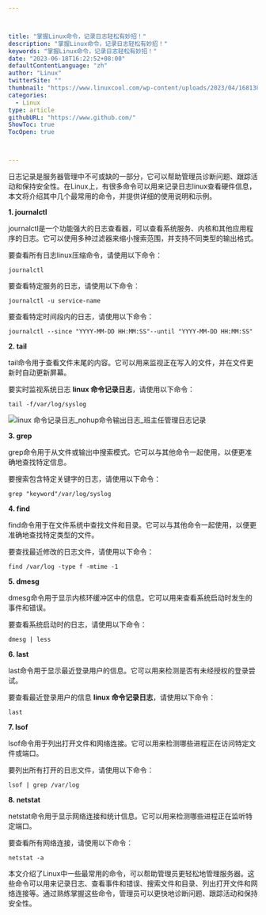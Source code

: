 ```yaml
---



title: "掌握Linux命令，记录日志轻松有妙招！"
description: "掌握Linux命令，记录日志轻松有妙招！"
keywords: "掌握Linux命令，记录日志轻松有妙招！"
date: "2023-06-18T16:22:52+08:00"
defaultContentLanguage: "zh"
author: "Linux"
twitterSite: ""
thumbnail: "https://www.linuxcool.com/wp-content/uploads/2023/04/1681387937263_0.png"
categories:
  - Linux
type: article
githubURL: "https://www.github.com/"
ShowToc: true
TocOpen: true



---
```


日志记录是服务器管理中不可或缺的一部分，它可以帮助管理员诊断问题、跟踪活动和保持安全性。在Linux上，有很多命令可以用来记录日志linux查看硬件信息，本文将介绍其中几个最常用的命令，并提供详细的使用说明和示例。

**1. journalctl**

journalctl是一个功能强大的日志查看器，可以查看系统服务、内核和其他应用程序的日志。它可以使用多种过滤器来缩小搜索范围，并支持不同类型的输出格式。

要查看所有日志linux压缩命令，请使用以下命令：

```
journalctl
```

要查看特定服务的日志，请使用以下命令：

```
journalctl -u service-name
```

要查看特定时间段内的日志，请使用以下命令：

```
journalctl --since "YYYY-MM-DD HH:MM:SS"--until "YYYY-MM-DD HH:MM:SS"
```

**2. tail**

tail命令用于查看文件末尾的内容。它可以用来监视正在写入的文件，并在文件更新时自动更新屏幕。

要实时监视系统日志 **linux 命令记录日志**，请使用以下命令：

```
tail -f/var/log/syslog
```

![linux 命令记录日志_nohup命令输出日志_班主任管理日志记录](https://www.linuxcool.com/wp-content/uploads/2023/04/1681387937263_0.png)

**3. grep**

grep命令用于从文件或输出中搜索模式。它可以与其他命令一起使用，以便更准确地查找特定信息。

要搜索包含特定关键字的日志，请使用以下命令：

```
grep "keyword"/var/log/syslog
```

**4. find**

find命令用于在文件系统中查找文件和目录。它可以与其他命令一起使用，以便更准确地查找特定类型的文件。

要查找最近修改的日志文件，请使用以下命令：

```
find /var/log -type f -mtime -1
```

**5. dmesg**

dmesg命令用于显示内核环缓冲区中的信息。它可以用来查看系统启动时发生的事件和错误。

要查看系统启动时的日志，请使用以下命令：

```
dmesg | less
```

**6. last**

last命令用于显示最近登录用户的信息。它可以用来检测是否有未经授权的登录尝试。

要查看最近登录用户的信息 **linux 命令记录日志**，请使用以下命令：

```
last
```

**7. lsof**

lsof命令用于列出打开文件和网络连接。它可以用来检测哪些进程正在访问特定文件或端口。

要列出所有打开的日志文件，请使用以下命令：

```
lsof | grep /var/log
```

**8. netstat**

netstat命令用于显示网络连接和统计信息。它可以用来检测哪些进程正在监听特定端口。

要查看所有网络连接，请使用以下命令：

```
netstat -a
```

本文介绍了Linux中一些最常用的命令，可以帮助管理员更轻松地管理服务器。这些命令可以用来记录日志、查看事件和错误、搜索文件和目录、列出打开文件和网络连接等。通过熟练掌握这些命令，管理员可以更快地诊断问题、跟踪活动和保持安全性。
